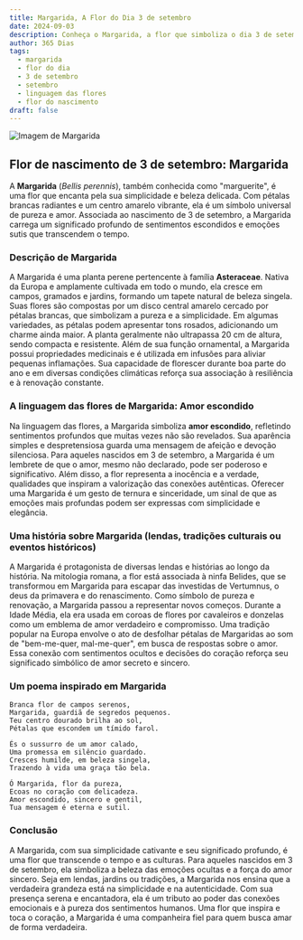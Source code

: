 ```yaml
---
title: Margarida, A Flor do Dia 3 de setembro
date: 2024-09-03
description: Conheça o Margarida, a flor que simboliza o dia 3 de setembro e seu significado 'Amor escondido'. Explore a beleza e o simbolismo desta flor encantadora.
author: 365 Dias
tags:
  - margarida
  - flor do dia
  - 3 de setembro
  - setembro
  - linguagem das flores
  - flor do nascimento
draft: false
---
```


![Imagem de Margarida](https://cdn.pixabay.com/photo/2016/09/09/08/30/marguerite-1656357_1280.jpg#center)

## Flor de nascimento de 3 de setembro: Margarida

A **Margarida** (_Bellis perennis_), também conhecida como "marguerite", é uma flor que encanta pela sua simplicidade e beleza delicada. Com pétalas brancas radiantes e um centro amarelo vibrante, ela é um símbolo universal de pureza e amor. Associada ao nascimento de 3 de setembro, a Margarida carrega um significado profundo de sentimentos escondidos e emoções sutis que transcendem o tempo.

### Descrição de Margarida

A Margarida é uma planta perene pertencente à família **Asteraceae**. Nativa da Europa e amplamente cultivada em todo o mundo, ela cresce em campos, gramados e jardins, formando um tapete natural de beleza singela. Suas flores são compostas por um disco central amarelo cercado por pétalas brancas, que simbolizam a pureza e a simplicidade. Em algumas variedades, as pétalas podem apresentar tons rosados, adicionando um charme ainda maior. A planta geralmente não ultrapassa 20 cm de altura, sendo compacta e resistente. Além de sua função ornamental, a Margarida possui propriedades medicinais e é utilizada em infusões para aliviar pequenas inflamações. Sua capacidade de florescer durante boa parte do ano e em diversas condições climáticas reforça sua associação à resiliência e à renovação constante.

### A linguagem das flores de Margarida: Amor escondido

Na linguagem das flores, a Margarida simboliza **amor escondido**, refletindo sentimentos profundos que muitas vezes não são revelados. Sua aparência simples e despretensiosa guarda uma mensagem de afeição e devoção silenciosa. Para aqueles nascidos em 3 de setembro, a Margarida é um lembrete de que o amor, mesmo não declarado, pode ser poderoso e significativo. Além disso, a flor representa a inocência e a verdade, qualidades que inspiram a valorização das conexões autênticas. Oferecer uma Margarida é um gesto de ternura e sinceridade, um sinal de que as emoções mais profundas podem ser expressas com simplicidade e elegância.

### Uma história sobre Margarida (lendas, tradições culturais ou eventos históricos)

A Margarida é protagonista de diversas lendas e histórias ao longo da história. Na mitologia romana, a flor está associada à ninfa Belides, que se transformou em Margarida para escapar das investidas de Vertumnus, o deus da primavera e do renascimento. Como símbolo de pureza e renovação, a Margarida passou a representar novos começos. Durante a Idade Média, ela era usada em coroas de flores por cavaleiros e donzelas como um emblema de amor verdadeiro e compromisso. Uma tradição popular na Europa envolve o ato de desfolhar pétalas de Margaridas ao som de "bem-me-quer, mal-me-quer", em busca de respostas sobre o amor. Essa conexão com sentimentos ocultos e decisões do coração reforça seu significado simbólico de amor secreto e sincero.

### Um poema inspirado em Margarida

```
Branca flor de campos serenos,  
Margarida, guardiã de segredos pequenos.  
Teu centro dourado brilha ao sol,  
Pétalas que escondem um tímido farol.  

És o sussurro de um amor calado,  
Uma promessa em silêncio guardado.  
Cresces humilde, em beleza singela,  
Trazendo à vida uma graça tão bela.  

Ó Margarida, flor da pureza,  
Ecoas no coração com delicadeza.  
Amor escondido, sincero e gentil,  
Tua mensagem é eterna e sutil.  
```

### Conclusão

A Margarida, com sua simplicidade cativante e seu significado profundo, é uma flor que transcende o tempo e as culturas. Para aqueles nascidos em 3 de setembro, ela simboliza a beleza das emoções ocultas e a força do amor sincero. Seja em lendas, jardins ou tradições, a Margarida nos ensina que a verdadeira grandeza está na simplicidade e na autenticidade. Com sua presença serena e encantadora, ela é um tributo ao poder das conexões emocionais e à pureza dos sentimentos humanos. Uma flor que inspira e toca o coração, a Margarida é uma companheira fiel para quem busca amar de forma verdadeira.